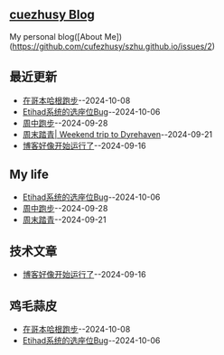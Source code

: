 ## [cuezhusy Blog](https://szhu.github.io/)
My personal blog([About Me])(https://github.com/cufezhusy/szhu.github.io/issues/2)

## 最近更新
- [在哥本哈根跑步](https://github.com/cufezhusy/cufezhusy.github.io/issues/7)--2024-10-08
- [Etihad系统的选座位Bug](https://github.com/cufezhusy/cufezhusy.github.io/issues/6)--2024-10-06
- [周中跑步](https://github.com/cufezhusy/cufezhusy.github.io/issues/5)--2024-09-28
- [周末踏青| Weekend trip to Dyrehaven](https://github.com/cufezhusy/cufezhusy.github.io/issues/4)--2024-09-21
- [博客好像开始运行了](https://github.com/cufezhusy/cufezhusy.github.io/issues/3)--2024-09-16
## My life
- [Etihad系统的选座位Bug](https://github.com/cufezhusy/cufezhusy.github.io/issues/6)--2024-10-06
- [周中跑步](https://github.com/cufezhusy/cufezhusy.github.io/issues/5)--2024-09-28
- [周末踏青](https://github.com/cufezhusy/cufezhusy.github.io/issues/4)--2024-09-21
## 技术文章
- [博客好像开始运行了](https://github.com/cufezhusy/cufezhusy.github.io/issues/3)--2024-09-16
## 鸡毛蒜皮
- [在哥本哈根跑步](https://github.com/cufezhusy/cufezhusy.github.io/issues/7)--2024-10-08
- [Etihad系统的选座位Bug](https://github.com/cufezhusy/cufezhusy.github.io/issues/6)--2024-10-06
